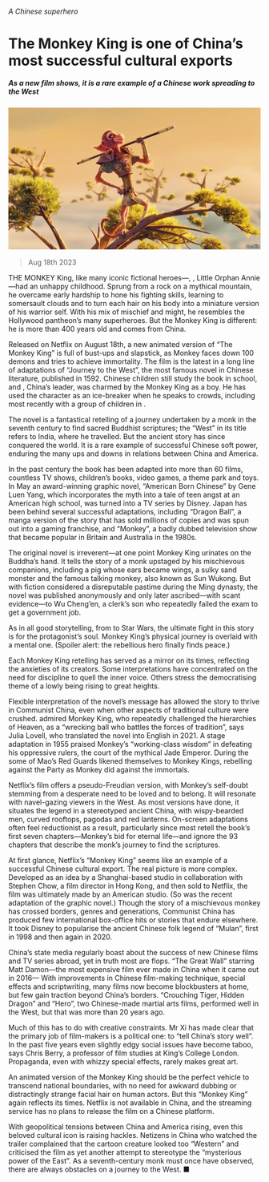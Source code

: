 ###### A Chinese superhero

# The Monkey King is one of China’s most successful cultural exports 

##### As a new film shows, it is a rare example of a Chinese work spreading to the West 

![image](images/20230826_CUP006.jpg) 

> Aug 18th 2023 

THE MONKEY King, like many iconic fictional heroes—, , Little Orphan Annie—had an unhappy childhood. Sprung from a rock on a mythical mountain, he overcame early hardship to hone his fighting skills, learning to somersault clouds and to turn each hair on his body into a miniature version of his warrior self. With his mix of mischief and might, he resembles the Hollywood pantheon’s many superheroes. But the Monkey King is different: he is more than 400 years old and comes from China.

Released on Netflix on August 18th, a new animated version of “The Monkey King” is full of bust-ups and slapstick, as Monkey faces down 100 demons and tries to achieve immortality. The film is the latest in a long line of adaptations of “Journey to the West”, the most famous novel in Chinese literature, published in 1592. Chinese children still study the book in school, and , China’s leader, was charmed by the Monkey King as a boy. He has used the character as an ice-breaker when he speaks to crowds, including most recently with a group of children in .

The novel is a fantastical retelling of a journey undertaken by a monk in the seventh century to find sacred Buddhist scriptures; the “West” in its title refers to India, where he travelled. But the ancient story has since conquered the world. It is a rare example of successful Chinese soft power, enduring the many ups and downs in relations between China and America. 

In the past century the book has been adapted into more than 60 films, countless TV shows, children’s books, video games, a theme park and  toys. In May an award-winning graphic novel, “American Born Chinese” by Gene Luen Yang, which incorporates the myth into a tale of teen angst at an American high school, was turned into a TV series by Disney. Japan has been behind several successful adaptations, including “Dragon Ball”, a manga version of the story that has sold millions of copies and was spun out into a gaming franchise, and “Monkey”, a badly dubbed television show that became popular in Britain and Australia in the 1980s. 

The original novel is irreverent—at one point Monkey King urinates on the Buddha’s hand. It tells the story of a monk upstaged by his mischievous companions, including a pig whose ears became wings, a sulky sand monster and the famous talking monkey, also known as Sun Wukong. But with fiction considered a disreputable pastime during the Ming dynasty, the novel was published anonymously and only later ascribed—with scant evidence—to Wu Cheng’en, a clerk’s son who repeatedly failed the exam to get a government job.

As in all good storytelling, from  to Star Wars, the ultimate fight in this story is for the protagonist’s soul. Monkey King’s physical journey is overlaid with a mental one. (Spoiler alert: the rebellious hero finally finds peace.) 

Each Monkey King retelling has served as a mirror on its times, reflecting the anxieties of its creators. Some interpretations have concentrated on the need for discipline to quell the inner voice. Others stress the democratising theme of a lowly being rising to great heights. 

Flexible interpretation of the novel’s message has allowed the story to thrive in Communist China, even when other aspects of traditional culture were crushed.  admired Monkey King, who repeatedly challenged the hierarchies of Heaven, as a “wrecking ball who battles the forces of tradition”, says Julia Lovell, who translated the novel into English in 2021. A stage adaptation in 1955 praised Monkey’s “working-class wisdom” in defeating his oppressive rulers, the court of the mythical Jade Emperor. During the  some of Mao’s Red Guards likened themselves to Monkey Kings, rebelling against the Party as Monkey did against the immortals.

Netflix’s film offers a pseudo-Freudian version, with Monkey’s self-doubt stemming from a desperate need to be loved and to belong. It will resonate with navel-gazing viewers in the West. As most versions have done, it situates the legend in a stereotyped ancient China, with wispy-bearded men, curved rooftops, pagodas and red lanterns. On-screen adaptations often feel reductionist as a result, particularly since most retell the book’s first seven chapters—Monkey’s bid for eternal life—and ignore the 93 chapters that describe the monk’s journey to find the scriptures. 

At first glance, Netflix’s “Monkey King” seems like an example of a successful Chinese cultural export. The real picture is more complex. Developed as an idea by a Shanghai-based studio in collaboration with Stephen Chow, a film director in Hong Kong, and then sold to Netflix, the film was ultimately made by an American studio. (So was the recent adaptation of the graphic novel.) Though the story of a mischievous monkey has crossed borders, genres and generations, Communist China has produced few international box-office hits or stories that endure elsewhere. It took Disney to popularise the ancient Chinese folk legend of “Mulan”, first in 1998 and then again in 2020.

China’s state media regularly boast about the success of new Chinese films and TV series abroad, yet in truth most are flops. “The Great Wall” starring Matt Damon—the most expensive film ever made in China when it came out in 2016— With improvements in Chinese film-making technique, special effects and scriptwriting, many films now become blockbusters at home, but few gain traction beyond China’s borders. “Crouching Tiger, Hidden Dragon” and “Hero”, two Chinese-made martial arts films, performed well in the West, but that was more than 20 years ago.

Much of this has to do with creative constraints. Mr Xi has made clear that the primary job of film-makers is a political one: to “tell China’s story well”. In the past five years even slightly edgy social issues have become taboo, says Chris Berry, a professor of film studies at King’s College London. Propaganda, even with whizzy special effects, rarely makes great art.

An animated version of the Monkey King should be the perfect vehicle to transcend national boundaries, with no need for awkward dubbing or distractingly strange facial hair on human actors. But this “Monkey King” again reflects its times. Netflix is not available in China, and the streaming service has no plans to release the film on a Chinese platform. 

With geopolitical tensions between China and America rising, even this beloved cultural icon is raising hackles. Netizens in China who watched the trailer complained that the cartoon creature looked too “Western” and criticised the film as yet another attempt to stereotype the “mysterious power of the East”. As a seventh-century monk must once have observed, there are always obstacles on a journey to the West. ■


